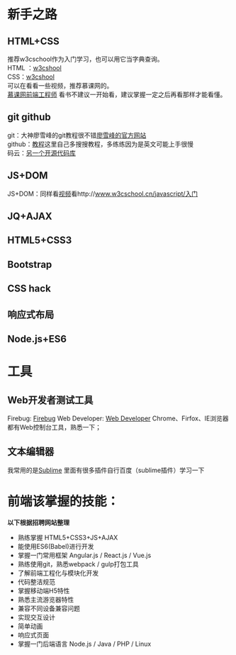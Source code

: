 # 新手之路
## HTML+CSS
推荐w3cschool作为入门学习，也可以用它当字典查询。  
HTML ：[w3cshool](http://www.w3cschool.cn/html/)  
CSS：[w3cshool](http://www.w3cschool.cn/css/)  
可以在看看一些视频，推荐慕课网的。  
[慕课网前端工程师](http://www.imooc.com/course/programdetail/pid/32)
看书不建议一开始看，建议掌握一定之后再看那样才能看懂。
## git github
git：大神廖雪峰的git教程很不错[廖雪峰的官方网站](http://www.liaoxuefeng.com/wiki/0013739516305929606dd18361248578c67b8067c8c017b000)  
github：[教程](http://www.runoob.com/w3cnote/git-guide.html)这里自己多搜搜教程，多练练因为是英文可能上手很慢  
码云：[另一个开源代码库](https://git.oschina.net/)
## JS+DOM
JS+DOM：同样看[视频](http://www.imooc.com/course/programdetail/pid/32)看http://www.w3cschool.cn/javascript/入门  
## JQ+AJAX
## HTML5+CSS3
## Bootstrap
## CSS hack
## 响应式布局
## Node.js+ES6
# 工具
## Web开发者测试工具
Firebug: [Firebug](http://getfirebug.com/)
Web Developer: [Web Developer](http://chrispederick.com/work/web-developer/)
Chrome、Firfox、IE浏览器都有Web控制台工具，熟悉一下；
## 文本编辑器
我常用的是[Sublime](http://www.sublimetext.com/)
里面有很多插件自行百度（sublime插件）学习一下

# 前端该掌握的技能：
**以下根据招聘网站整理**
- 熟练掌握 HTML5+CSS3+JS+AJAX
- 能使用ES6(Babel)进行开发
- 掌握一门常用框架 Angular.js / React.js / Vue.js
- 熟练使用git，熟悉webpack / gulp打包工具
- 了解前端工程化与模块化开发
- 代码整洁规范
- 掌握移动端H5特性
- 熟悉主流游览器特性
- 兼容不同设备兼容问题
- 实现交互设计
- 简单动画
- 响应式页面
- 掌握一门后端语言 Node.js / Java / PHP / Linux
